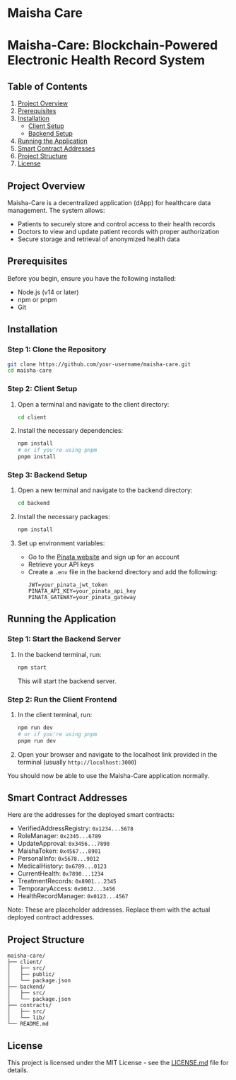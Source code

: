 # Maisha Care

# Maisha-Care: Blockchain-Powered Electronic Health Record System

## Table of Contents
1. [Project Overview](#project-overview)
2. [Prerequisites](#prerequisites)
3. [Installation](#installation)
   - [Client Setup](#client-setup)
   - [Backend Setup](#backend-setup)
4. [Running the Application](#running-the-application)
5. [Smart Contract Addresses](#smart-contract-addresses)
6. [Project Structure](#project-structure)
7. [License](#license)

## Project Overview

Maisha-Care is a decentralized application (dApp) for healthcare data management. The system allows:
- Patients to securely store and control access to their health records
- Doctors to view and update patient records with proper authorization
- Secure storage and retrieval of anonymized health data

## Prerequisites

Before you begin, ensure you have the following installed:
- Node.js (v14 or later)
- npm or pnpm
- Git

## Installation

### Step 1: Clone the Repository

```bash
git clone https://github.com/your-username/maisha-care.git
cd maisha-care
```

### Step 2: Client Setup

1. Open a terminal and navigate to the client directory:
   ```bash
   cd client
   ```

2. Install the necessary dependencies:
   ```bash
   npm install
   # or if you're using pnpm
   pnpm install
   ```

### Step 3: Backend Setup

1. Open a new terminal and navigate to the backend directory:
   ```bash
   cd backend
   ```

2. Install the necessary packages:
   ```bash
   npm install
   ```

3. Set up environment variables:
   - Go to the [Pinata website](https://www.pinata.cloud/) and sign up for an account
   - Retrieve your API keys
   - Create a `.env` file in the backend directory and add the following:
     ```
     JWT=your_pinata_jwt_token
     PINATA_API_KEY=your_pinata_api_key
     PINATA_GATEWAY=your_pinata_gateway
     ```

## Running the Application

### Step 1: Start the Backend Server

1. In the backend terminal, run:
   ```bash
   npm start
   ```
   This will start the backend server.

### Step 2: Run the Client Frontend

1. In the client terminal, run:
   ```bash
   npm run dev
   # or if you're using pnpm
   pnpm run dev
   ```

2. Open your browser and navigate to the localhost link provided in the terminal (usually `http://localhost:3000`)

You should now be able to use the Maisha-Care application normally.

## Smart Contract Addresses

Here are the addresses for the deployed smart contracts:

- VerifiedAddressRegistry: `0x1234...5678`
- RoleManager: `0x2345...6789`
- UpdateApproval: `0x3456...7890`
- MaishaToken: `0x4567...8901`
- PersonalInfo: `0x5678...9012`
- MedicalHistory: `0x6789...0123`
- CurrentHealth: `0x7890...1234`
- TreatmentRecords: `0x8901...2345`
- TemporaryAccess: `0x9012...3456`
- HealthRecordManager: `0x0123...4567`

Note: These are placeholder addresses. Replace them with the actual deployed contract addresses.

## Project Structure

```
maisha-care/
├── client/
│   ├── src/
│   ├── public/
│   └── package.json
├── backend/
│   ├── src/
│   └── package.json
├── contracts/
│   ├── src/
│   └── lib/
└── README.md
```

## License

This project is licensed under the MIT License - see the [LICENSE.md](LICENSE.md) file for details.

